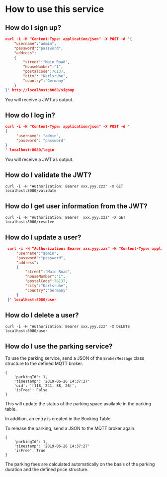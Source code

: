 # How to use this service

## How do I sign up?

  ```json
  curl -i -H "Content-Type: application/json" -X POST -d '{
      "username":"admin",
      "password":"password",
      "address":
      {
          "street":"Main Road",
          "houseNumber":"1",
          "postalCode":76137,
          "city": "Karlsruhe",
          "country":"Germany"
      }
  }' http://localhost:8080/signup
  ```

You will receive a JWT as output.

## How do I log in?

  ```json
  curl -i -H "Content-Type: application/json" -X POST -d '
  {
       "username": "admin",
       "password": "password"
  }
  ' localhost:8080/login
  ```
  
You will receive a JWT as output.

## How do I validate the JWT?

    curl -i -H "Authorization: Bearer xxx.yyy.zzz" -X GET localhost:8080/validate

## How do I get user information from the JWT?

    curl -i -H "Authorization: Bearer  xxx.yyy.zzz" -X GET localhost:8080/resolve

## How do I update a user?

 ```json
  curl -i -H "Authorization: Bearer xxx.yyy.zzz" -H "Content-Type: application/json" -X PUT -d '{
      "username":"admin",
      "password":"password",
      "address":
      {
          "street":"Main Road",
          "houseNumber":"1",
          "postalCode":76137,
          "city":"Karlsruhe",
          "country":"Germany"
      }
  }' localhost:8080/user
```
  
## How do I delete a user?

    curl -i -H "Authorization: Bearer xxx.yyy.zzz" -X DELETE localhost:8080/user
    
## How do I use the parking service?

To use the parking service, send a JSON of the `BrokerMessage` class structure to the defined MQTT broker.

    {
        'parkingId': 1,
        'timestamp': '2019-06-26 14:37:27'
        'uid': '[118, 241, 88, 26]',
        'isFree': False
    }
    
This will update the status of the parking space available in the parking table.

In addition, an entry is created in the Booking Table.

To release the parking, send a JSON to the MQTT broker again.

    {
        'parkingId': 1,
        'timestamp': '2019-06-26 14:37:27'
        'isFree': True
    }
    
The parking fees are calculated automatically on the basis of the parking duration and the defined price structure.
